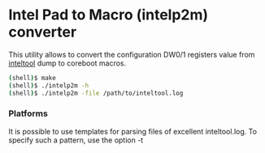 Intel Pad to Macro (intelp2m) converter
=======================================

This utility allows to convert the configuration DW0/1 registers value
from [inteltool](../inteltool/description.md) dump to coreboot macros.

```bash
(shell)$ make
(shell)$ ./intelp2m -h
(shell)$ ./intelp2m -file /path/to/inteltool.log
```

### Platforms

It is possible to use templates for parsing files of excellent inteltool.log.
To specify such a pattern, use the option -t <template number>. For example,
using template type # 1, you can parse gpio.h from an already added board in
the coreboot project.
```bash
(shell)$ ./intelp2m -h
	-t
	template type number
		0 - inteltool.log (default)
		1 - gpio.h
		2 - your template
(shell)$ ./intelp2m -t 1 -file coreboot/src/mainboard/youboard/gpio.h
```
You can also add add a template to 'parser/template.go' for your file type with
the configuration of the pads.

platform type is set using the -p option (Sunrise by default):
```bash
	-p string
	set up a platform
		snr - Sunrise PCH with Skylake/Kaby Lake CPU
		lbg - Lewisburg PCH with Xeon SP CPU
		apl - Apollo Lake SoC
		cnl - CannonLake-LP or Whiskeylake/Coffelake/Cometlake-U SoC
	(default "snr")

(shell)$ ./intelp2m -p <platform> -file path/to/inteltool.log
```

### Packages

![][pckgs]

[pckgs]: config/gopackages.png

### Bit fields in macros

Use the -fld=cb option to only generate a sequence of bit fields in a new macro:

```bash
(shell)$ ./intelp2m -fld cb -p apl -file ../apollo-inteltool.log
```
```c
_PAD_CFG_STRUCT(GPIO_37, PAD_FUNC(NF1) | PAD_TRIG(OFF) | PAD_TRIG(OFF), PAD_PULL(DN_20K)), /* LPSS_UART0_TXD */
```

### Raw DW0, DW1 register value

To generate the gpio.c with raw PAD_CFG_DW0 and PAD_CFG_DW1 register values you need
to use the -fld=raw option:

```bash
  (shell)$ ./intelp2m -fld raw -file /path/to/inteltool.log
```
```c
_PAD_CFG_STRUCT(GPP_A10, 0x44000500, 0x00000000),
```

```bash
  (shell)$ ./intelp2m -iiii -fld raw -file /path/to/inteltool.log
```
```c
/* GPP_A10 - CLKOUT_LPC1 */
/* DW0: 0x44000500, DW1: 0x00000000 */
/* DW0: 0x04000100 - IGNORED */
/* PAD_CFG_NF(GPP_A10, NONE, DEEP, NF1), */
_PAD_CFG_STRUCT(GPP_A10, 0x44000500, 0x00000000),
```

### Macro Check

After generating the macro, the utility checks all used
fields of the configuration registers. If some field has been
ignored, the utility generates field macros. To not check
macros, use the -n option:
```bash
(shell)$ ./intelp2m -n -file /path/to/inteltool.log
```

In this case, some fields of the configuration registers
DW0 will be ignored.
```c
PAD_CFG_NF_IOSSTATE_IOSTERM(GPIO_38, UP_20K, DEEP, NF1, HIZCRx1, DISPUPD),
PAD_CFG_NF_IOSSTATE_IOSTERM(GPIO_39, UP_20K, DEEP, NF1, TxLASTRxE, DISPUPD),
```

### Information level

The utility can generate additional information about the bit
fields of the DW0 and DW1 configuration registers. Using the
options -i, -ii, -iii, -iiii you can set the info level from
1 to 4:

```bash
(shell)$./intelp2m -i -file /path/to/inteltool.log
```
```c
_PAD_CFG_STRUCT(GPIO_39, PAD_FUNC(NF1) | PAD_RESET(DEEP) | PAD_TRIG(OFF), PAD_PULL(UP_20K) | PAD_IOSTERM(DISPUPD)),	/* LPSS_UART0_TXD */
```

```bash
(shell)$./intelp2m -ii -file /path/to/inteltool.log
(shell)$./intelp2m -iii -file /path/to/inteltool.log
(shell)$./intelp2m -iiii -file /path/to/inteltool.log
```
```c
/* GPIO_39 - LPSS_UART0_TXD */
/* DW0: 0x44000400, DW1: 0x00003100 */ --> (ii)
/* DW0 : PAD_TRIG(OFF) - IGNORED */ --> (iii)
/* PAD_CFG_NF_IOSSTATE_IOSTERM(GPIO_39, UP_20K, DEEP, NF1, TxLASTRxE, DISPUPD), */ --> (iiii)
_PAD_CFG_STRUCT(GPIO_39, PAD_FUNC(NF1) | PAD_RESET(DEEP) | PAD_TRIG(OFF), PAD_PULL(UP_20K) | PAD_IOSTERM(DISPUPD)),
```

If the -n switch was used and macros was generated without checking:
```c
/* GPIO_39 - LPSS_UART0_TXD */ --> (i)
/* DW0: 0x44000400, DW1: 0x00003100 */ --> (ii)
/* DW0: PAD_TRIG(OFF) - IGNORED */ --> (iii)
/* _PAD_CFG_STRUCT(GPIO_39, PAD_FUNC(NF1) | PAD_RESET(DEEP) | PAD_TRIG(OFF), PAD_PULL(UP_20K) | PAD_IOSTERM(DISPUPD)), */ --> (iiii)
PAD_CFG_NF_IOSSTATE_IOSTERM(GPIO_39, UP_20K, DEEP, NF1, TxLASTRxE, DISPUPD),
```

### Ignoring Fields

Utilities can generate the _PAD_CFG_STRUCT macro and exclude fields
from it that are not in the corresponding PAD_CFG_*() macro:

```bash
(shell)$ ./intelp2m -iiii -fld cb -ign -file /path/to/inteltool.log
```
```c
/* GPIO_39 - LPSS_UART0_TXD */
/* DW0: 0x44000400, DW1: 0x00003100 */
/* DW0: PAD_TRIG(OFF) - IGNORED */
/* PAD_CFG_NF_IOSSTATE_IOSTERM(GPIO_39, UP_20K, DEEP, NF1, TxLASTRxE, DISPUPD), */
_PAD_CFG_STRUCT(GPIO_39, PAD_FUNC(NF1) | PAD_RESET(DEEP), PAD_PULL(UP_20K) | PAD_IOSTERM(DISPUPD)),
```

### FSP-style macro

The utility allows to generate macros that include fsp/edk2-palforms style bitfields:

```bash
(shell)$ ./intelp2m -i -fld fsp -p lbg -file ../crb-inteltool.log
```
```c
{ GPIO_SKL_H_GPP_A12, { GpioPadModeGpio, GpioHostOwnAcpi, GpioDirInInvOut, GpioOutLow, GpioIntSci | GpioIntLvlEdgDis, GpioResetNormal, GpioTermNone,  GpioPadConfigLock },	/* GPIO */
```

```bash
(shell)$ ./intelp2m -iiii -fld fsp -p lbg -file ../crb-inteltool.log
```
```c
/* GPP_A12 - GPIO */
/* DW0: 0x80880102, DW1: 0x00000000 */
/* PAD_CFG_GPI_SCI(GPP_A12, NONE, PLTRST, LEVEL, INVERT), */
{ GPIO_SKL_H_GPP_A12, { GpioPadModeGpio, GpioHostOwnAcpi, GpioDirInInvOut, GpioOutLow, GpioIntSci | GpioIntLvlEdgDis, GpioResetNormal, GpioTermNone,  GpioPadConfigLock },
```

### Supports Chipsets

  Sunrise PCH, Lewisburg PCH, Apollo Lake SoC, CannonLake-LP SoCs
